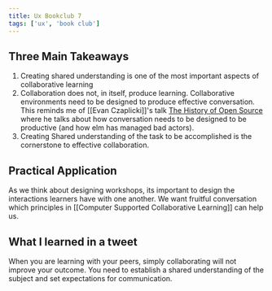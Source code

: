 ```yaml
---
title: Ux Bookclub 7
tags: ['ux', 'book club']
---
```


## Three Main Takeaways

1.  Creating shared understanding is one of the most important aspects of collaborative learning
2.  Collaboration does not, in itself, produce learning. Collaborative environments need to be designed to produce effective conversation. This reminds me of [[Evan Czaplicki]]'s talk [The History of Open Source](https://www.youtube.com/watch?v=o_4EX4dPppA) where he talks about how conversation needs to be designed to be productive (and how elm has managed bad actors).
3.  Creating Shared understanding of the task to be accomplished is the cornerstone to effective collaboration.

## Practical Application

As we think about designing workshops, its important to design the interactions learners have with one another. We want fruitful conversation which principles in [[Computer Supported Collaborative Learning]] can help us.

## What I learned in a tweet

When you are learning with your peers, simply collaborating will not improve your outcome. You need to establish a shared understanding of the subject and set expectations for communication.
